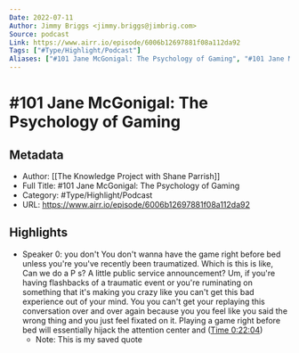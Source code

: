 ```yaml
---
Date: 2022-07-11
Author: Jimmy Briggs <jimmy.briggs@jimbrig.com>
Source: podcast
Link: https://www.airr.io/episode/6006b12697881f08a112da92
Tags: ["#Type/Highlight/Podcast"]
Aliases: ["#101 Jane McGonigal: The Psychology of Gaming", "#101 Jane McGonigal: The Psychology of Gaming"]
---
```

# #101 Jane McGonigal: The Psychology of Gaming

## Metadata
- Author: [[The Knowledge Project with Shane Parrish]]
- Full Title: #101 Jane McGonigal: The Psychology of Gaming
- Category: #Type/Highlight/Podcast
- URL: https://www.airr.io/episode/6006b12697881f08a112da92

## Highlights
- Speaker 0: you don't You don't wanna have the game right before bed unless you're you've recently been traumatized. Which is this is like, Can we do a P s? A little public service announcement? Um, if you're having flashbacks of a traumatic event or you're ruminating on something that it's making you crazy like you can't get this bad experience out of your mind. You you can't get your replaying this conversation over and over again because you you feel like you said the wrong thing and you just feel fixated on it. Playing a game right before bed will essentially hijack the attention center and ([Time 0:22:04](https://www.airr.io/quote/600ec68ac076af4f67abb028))
    - Note: This is my saved quote
